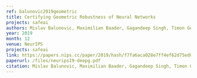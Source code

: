```yaml
---
ref: balunovic2019geometric
title: Certifying Geometric Robustness of Neural Networks
projects: safeai
authors: Mislav Balunovic, Maximilian Baader, Gagandeep Singh, Timon Gehr, Martin Vechev
year: 2019
month: 12
venue: NeurIPS
projects: safeai
link: https://papers.nips.cc/paper/2019/hash/f7fa6aca028e7ff4ef62d75ed025fe76-Abstract.html
paperurl: /files/neurips19-deepg.pdf
citation: Mislav Balunovic, Maximilian Baader, Gagandeep Singh, Timon Gehr, Martin Vechev, <b>NeurIPS 2019</b>.
---
```


